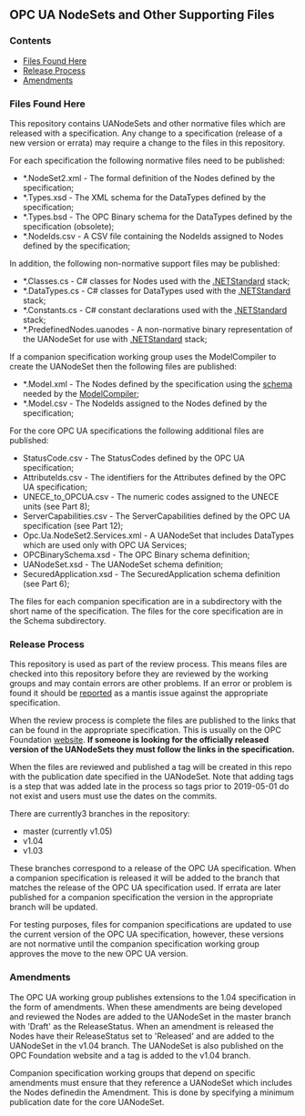 <!-- index -->
## OPC UA NodeSets and Other Supporting Files
### Contents
* [Files Found Here](#files)
* [Release Process](#release)
* [Amendments](#amendments)

### <a name="files">Files Found Here
This repository contains UANodeSets and other normative files which are released with a specification.
Any change to a specification (release of a new version or errata) may require a change to the files in this repository.  

For each specification the following normative files need to be published:
* *.NodeSet2.xml - The formal definition of the Nodes defined by the specification;
* *.Types.xsd - The XML schema for the DataTypes defined by the specification;
* *.Types.bsd - The OPC Binary schema for the DataTypes defined by the specification (obsolete);
* *.NodeIds.csv - A CSV file containing the NodeIds assigned to Nodes defined by the specification;

In addition, the following non-normative support files may be published:
* *.Classes.cs - C# classes for Nodes used with the [.NETStandard](https://github.com/OPCFoundation/UA-.NETStandard) stack;
* *.DataTypes.cs - C# classes for DataTypes used with the [.NETStandard](https://github.com/OPCFoundation/UA-.NETStandard) stack;
* *.Constants.cs - C# constant declarations used with the [.NETStandard](https://github.com/OPCFoundation/UA-.NETStandard) stack;
* *.PredefinedNodes.uanodes - A non-normative binary representation of the UANodeSet for use with [.NETStandard](https://github.com/OPCFoundation/UA-.NETStandard) stack;

If a companion specification working group uses the ModelCompiler to create the UANodeSet then the following files are published:
* *.Model.xml - The Nodes defined by the specification using the [schema](https://github.com/OPCFoundation/UA-ModelCompiler/blob/master/ModelCompiler/UA%20Model%20Design.xsd) needed by the [ModelCompiler](https://github.com/OPCFoundation/UA-ModelCompiler);
* *.Model.csv - The NodeIds assigned to the Nodes defined by the specification;

For the core OPC UA specifications the following additional files are published:

* StatusCode.csv - The StatusCodes defined by the OPC UA specification;
* AttributeIds.csv - The identifiers for the Attributes defined by the OPC UA specification;
* UNECE_to_OPCUA.csv - The numeric codes assigned to the UNECE units (see Part 8);
* ServerCapabilities.csv - The ServerCapabilities defined by the OPC UA specification (see Part 12);
* Opc.Ua.NodeSet2.Services.xml - A UANodeSet that includes DataTypes which are used only with OPC UA Services;
* OPCBinarySchema.xsd - The OPC Binary schema definition;
* UANodeSet.xsd - The UANodeSet schema definition;
* SecuredApplication.xsd - The SecuredApplication schema definition (see Part 6);

The files for each companion specification are in a subdirectory with the short name of the specification.
The files for the core specification are in the Schema subdirectory.

### <a name="release">Release Process
This repository is used as part of the review process. 
This means files are checked into this repository before they are reviewed by the working groups and may contain errors are other problems.
If an error or problem is found it should be [reported](https://apps.opcfoundation.org/mantis/main_page.php) as a mantis issue against the appropriate specification. 

When the review process is complete the files are published to the links that can be found in the appropriate specification.
This is usually on the OPC Foundation [website](https://opcfoundation.org/UA/schemas/).
**If someone is looking for the officially released version of the UANodeSets they must follow the links in the specification.**

When the files are reviewed and published a tag will be created in this repo with the publication date specified in the UANodeSet. 
Note that adding tags is a step that was added late in the process so tags prior to 2019-05-01 do not exist and users must use the dates on the commits.

There are currently3 branches in the repository:
* master (currently v1.05)
* v1.04
* v1.03

These branches correspond to a release of the OPC UA specification.
When a companion specification is released it will be added to the branch that matches the release of the OPC UA specification used.
If errata are later published for a companion specification the version in the appropriate branch will be updated. 

For testing purposes, files for companion specifications are updated to use the current version of the OPC UA specification,
however, these versions are not normative until the companion specification working group approves the move to the new OPC UA version.

### <a name="amendments">Amendments
The OPC UA working group publishes extensions to the 1.04 specification in the form of amendments. 
When these amendments are being developed and reviewed the Nodes are added to the UANodeSet in the master branch with 'Draft' as the ReleaseStatus.
When an amendment is released the Nodes have their ReleaseStatus set to 'Released' and are added to the UANodeSet in the v1.04 branch. 
The UANodeSet is also published on the OPC Foundation website and a tag is added to the v1.04 branch.

Companion specification working groups that depend on specific amendments must ensure that they reference a UANodeSet which includes the Nodes definedin the Amendment.
This is done by specifying a minimum publication date for the core UANodeSet.


